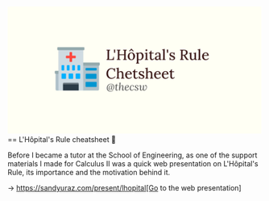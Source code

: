 ![preview](./preview.png)
== L'Hôpital's Rule cheatsheet 🏥

Before I became a tutor at the School of Engineering, as one of the
support materials I made for Calculus II was a quick web presentation on
L'Hôpital's Rule, its importance and the motivation behind it.

-> https://sandyuraz.com/present/lhopital[Go to the web presentation]

